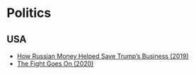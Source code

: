 # Politics

## USA

- [How Russian Money Helped Save Trump’s Business (2019)](https://foreignpolicy.com/2018/12/21/how-russian-money-helped-save-trumps-business/)
- [The Fight Goes On (2020)](https://medium.com/@teamwarren/the-fight-goes-on-8f5ca2b4b557)